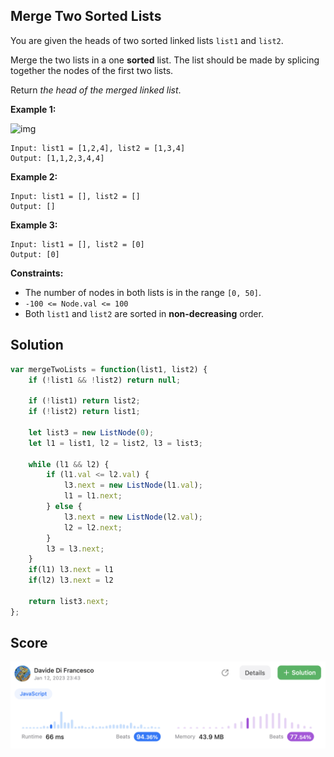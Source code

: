 ## Merge Two Sorted Lists

You are given the heads of two sorted linked lists `list1` and `list2`.

Merge the two lists in a one **sorted** list. The list should be made by splicing together the nodes of the first two lists.

Return *the head of the merged linked list*.

 

**Example 1:**

![img](https://assets.leetcode.com/uploads/2020/10/03/merge_ex1.jpg)



```
Input: list1 = [1,2,4], list2 = [1,3,4]
Output: [1,1,2,3,4,4]
```

**Example 2:**

```
Input: list1 = [], list2 = []
Output: []
```

**Example 3:**

```
Input: list1 = [], list2 = [0]
Output: [0]
```

 

**Constraints:**

- The number of nodes in both lists is in the range `[0, 50]`.
- `-100 <= Node.val <= 100`
- Both `list1` and `list2` are sorted in **non-decreasing** order.



## Solution

```js
var mergeTwoLists = function(list1, list2) {
    if (!list1 && !list2) return null;

    if (!list1) return list2;
    if (!list2) return list1;

    let list3 = new ListNode(0);
    let l1 = list1, l2 = list2, l3 = list3;

    while (l1 && l2) {
        if (l1.val <= l2.val) {
            l3.next = new ListNode(l1.val);
            l1 = l1.next;
        } else {
            l3.next = new ListNode(l2.val);
            l2 = l2.next;
        }
        l3 = l3.next;
    }
    if(l1) l3.next = l1
    if(l2) l3.next = l2

    return list3.next;
};
```

## Score

![merge-two-sorted-lists](assets/merge-two-sorted-lists.png)
